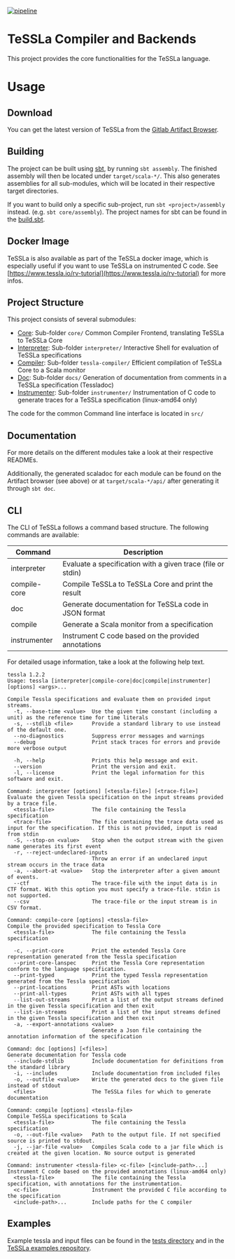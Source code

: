 [![pipeline](https://gitlab.isp.uni-luebeck.de/tessla/tessla/badges/development/pipeline.svg)](https://gitlab.isp.uni-luebeck.de/tessla/tessla/-/jobs)

# TeSSLa Compiler and Backends

This project provides the core functionalities for the TeSSLa language.

# Usage
## Download

You can get the latest version of TeSSLa from the [Gitlab Artifact Browser](https://git.tessla.io/tessla/tessla/builds/artifacts/development/browse/target/scala-2.13?job=deploy).

## Building

The project can be built using [sbt](https://www.scala-sbt.org/), by running `sbt assembly`. The finished assembly will then be located under `target/scala-*/`. This also generates assemblies for all sub-modules, which will be located in their respective target directories.

If you want to build only a specific sub-project, run `sbt <project>/assembly` instead. (e.g. `sbt core/assembly`). The project names for sbt can be found in the [build.sbt](build.sbt).

## Docker Image

TeSSLa is also available as part of the TeSSLa docker image, which is especially useful if you want to use TeSSLa on instrumented C code. See [https://www.tessla.io/rv-tutorial](https://www.tessla.io/rv-tutorial) for more infos.

## Project Structure

This project consists of several submodules:

- [Core](core/README.md):                    Sub-folder `core/`                Common Compiler Frontend, translating TeSSLa to TeSSLa Core
- [Interpreter](interpreter/README.md):      Sub-folder `interpreter/`         Interactive Shell for evaluation of TeSSLa specifications
- [Compiler](tessla-compiler/README.md):     Sub-folder `tessla-compiler/`     Efficient compilation of TeSSLa Core to a Scala monitor
- [Doc](docs/README.md):                     Sub-folder `docs/`                Generation of documentation from comments in a TeSSLa specification (Tessladoc)
- [Instrumenter](instrumenter/README.md):    Sub-folder `instrumenter/`        Instrumentation of C code to generate traces for a TeSSLa specification (linux-amd64 only)

The code for the common Command line interface is located in `src/`

## Documentation

For more details on the different modules take a look at their respective READMEs.

Additionally, the generated scaladoc for each module can be found on the Artifact browser (see above) or at `target/scala-*/api/` after generating it through `sbt doc`.

## CLI

The CLI of TeSSLa follows a command based structure. The following commands are available:

| Command      | Description                                                 |
|--------------|-------------------------------------------------------------|
| interpreter  | Evaluate a specification with a given trace (file or stdin) |
| compile-core | Compile TeSSLa to TeSSLa Core and print the result          |
| doc          | Generate documentation for TeSSLa code in JSON format       |
| compile      | Generate a Scala monitor from a specification               |
| instrumenter | Instrument C code based on the provided annotations         |


For detailed usage information, take a look at the following help text.
```
tessla 1.2.2
Usage: tessla [interpreter|compile-core|doc|compile|instrumenter] [options] <args>...

Compile Tessla specifications and evaluate them on provided input streams.
  -t, --base-time <value>  Use the given time constant (including a unit) as the reference time for time literals
  -s, --stdlib <file>      Provide a standard library to use instead of the default one.
  --no-diagnostics         Suppress error messages and warnings
  --debug                  Print stack traces for errors and provide more verbose output

  -h, --help               Prints this help message and exit.
  --version                Print the version and exit.
  -l, --license            Print the legal information for this software and exit.

Command: interpreter [options] [<tessla-file>] [<trace-file>]
Evaluate the given Tessla specification on the input streams provided by a trace file.
  <tessla-file>            The file containing the Tessla specification
  <trace-file>             The file containing the trace data used as input for the specification. If this is not provided, input is read from stdin
  -S, --stop-on <value>    Stop when the output stream with the given name generates its first event
  -r, --reject-undeclared-inputs
                           Throw an error if an undeclared input stream occurs in the trace data
  -a, --abort-at <value>   Stop the interpreter after a given amount of events.
  --ctf                    The trace-file with the input data is in CTF format. With this option you must specify a trace-file. stdin is not supported.
  --csv                    The trace-file or the input stream is in CSV format.

Command: compile-core [options] <tessla-file>
Compile the provided specification to Tessla Core
  <tessla-file>            The file containing the Tessla specification

  -c, --print-core         Print the extended Tessla Core representation generated from the Tessla specification
  --print-core-lanspec     Print the Tessla Core representation conform to the language specification.
  --print-typed            Print the typed Tessla representation generated from the Tessla specification
  --print-locations        Print ASTs with locations
  --print-all-types        Print ASTs with all types
  --list-out-streams       Print a list of the output streams defined in the given Tessla specification and then exit
  --list-in-streams        Print a list of the input streams defined in the given Tessla specification and then exit
  -a, --export-annotations <value>
                           Generate a Json file containing the annotation information of the specification

Command: doc [options] [<files>]
Generate documentation for Tessla code
  --include-stdlib         Include documentation for definitions from the standard library
  -i, --includes           Include documentation from included files
  -o, --outfile <value>    Write the generated docs to the given file instead of stdout
  <files>                  The TeSSLa files for which to generate documentation

Command: compile [options] <tessla-file>
Compile TeSSLa specifications to Scala
  <tessla-file>            The file containing the Tessla specification
  -o, --out-file <value>   Path to the output file. If not specified source is printed to stdout.
  -j, --jar-file <value>   Compiles Scala code to a jar file which is created at the given location. No source output is generated

Command: instrumenter <tessla-file> <c-file> [<include-path>...]
Instrument C code based on the provided annotations (linux-amd64 only)
  <tessla-file>            The file containing the Tessla specification, with annotations for the instrumentation.
  <c-file>                 Instrument the provided C file according to the specification
  <include-path>...        Include paths for the C compiler
```

## Examples

Example tessla and input files can be found in the [tests directory](src/test/resources/de/uni_luebeck/isp/tessla/common) and in the [TeSSLa examples repository](https://git.tessla.io/tessla/examples).
